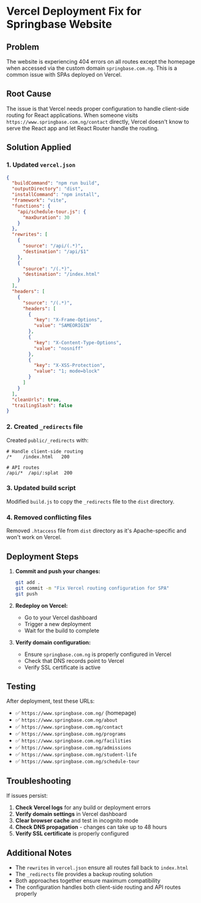 # Vercel Deployment Fix for Springbase Website

## Problem
The website is experiencing 404 errors on all routes except the homepage when accessed via the custom domain `springbase.com.ng`. This is a common issue with SPAs deployed on Vercel.

## Root Cause
The issue is that Vercel needs proper configuration to handle client-side routing for React applications. When someone visits `https://www.springbase.com.ng/contact` directly, Vercel doesn't know to serve the React app and let React Router handle the routing.

## Solution Applied

### 1. Updated `vercel.json`
```json
{
  "buildCommand": "npm run build",
  "outputDirectory": "dist",
  "installCommand": "npm install",
  "framework": "vite",
  "functions": {
    "api/schedule-tour.js": {
      "maxDuration": 30
    }
  },
  "rewrites": [
    {
      "source": "/api/(.*)",
      "destination": "/api/$1"
    },
    {
      "source": "/(.*)",
      "destination": "/index.html"
    }
  ],
  "headers": [
    {
      "source": "/(.*)",
      "headers": [
        {
          "key": "X-Frame-Options",
          "value": "SAMEORIGIN"
        },
        {
          "key": "X-Content-Type-Options",
          "value": "nosniff"
        },
        {
          "key": "X-XSS-Protection",
          "value": "1; mode=block"
        }
      ]
    }
  ],
  "cleanUrls": true,
  "trailingSlash": false
}
```

### 2. Created `_redirects` file
Created `public/_redirects` with:
```
# Handle client-side routing
/*    /index.html   200

# API routes
/api/*  /api/:splat  200
```

### 3. Updated build script
Modified `build.js` to copy the `_redirects` file to the `dist` directory.

### 4. Removed conflicting files
Removed `.htaccess` file from `dist` directory as it's Apache-specific and won't work on Vercel.

## Deployment Steps

1. **Commit and push your changes:**
   ```bash
   git add .
   git commit -m "Fix Vercel routing configuration for SPA"
   git push
   ```

2. **Redeploy on Vercel:**
   - Go to your Vercel dashboard
   - Trigger a new deployment
   - Wait for the build to complete

3. **Verify domain configuration:**
   - Ensure `springbase.com.ng` is properly configured in Vercel
   - Check that DNS records point to Vercel
   - Verify SSL certificate is active

## Testing

After deployment, test these URLs:
- ✅ `https://www.springbase.com.ng/` (homepage)
- ✅ `https://www.springbase.com.ng/about`
- ✅ `https://www.springbase.com.ng/contact`
- ✅ `https://www.springbase.com.ng/programs`
- ✅ `https://www.springbase.com.ng/facilities`
- ✅ `https://www.springbase.com.ng/admissions`
- ✅ `https://www.springbase.com.ng/student-life`
- ✅ `https://www.springbase.com.ng/schedule-tour`

## Troubleshooting

If issues persist:

1. **Check Vercel logs** for any build or deployment errors
2. **Verify domain settings** in Vercel dashboard
3. **Clear browser cache** and test in incognito mode
4. **Check DNS propagation** - changes can take up to 48 hours
5. **Verify SSL certificate** is properly configured

## Additional Notes

- The `rewrites` in `vercel.json` ensure all routes fall back to `index.html`
- The `_redirects` file provides a backup routing solution
- Both approaches together ensure maximum compatibility
- The configuration handles both client-side routing and API routes properly
